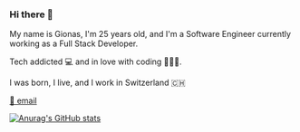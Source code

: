 ### Hi there 👋

My name is Gionas, I'm 25 years old, and I'm a Software Engineer currently working as a Full Stack Developer.

Tech addicted 💻 and in love with coding 👨🏼‍💻.

I was born, I live, and I work in Switzerland 🇨🇭

[📨 email](mailto:hello@gionas.dev)

[![Anurag's GitHub stats](https://github-readme-stats.vercel.app/api?username=gionasdev)](https://github.com/anuraghazra/github-readme-stats)
